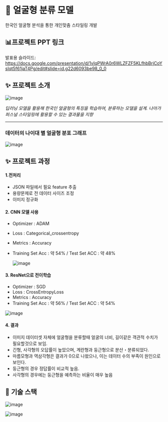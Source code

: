 # 🎯 얼굴형 분류 모델
한국인 얼굴형 분석을 통한 개인맞춤 스타일링 개발

## 📊프로젝트 PPT 링크
발표용 슬라이드: https://docs.google.com/presentation/d/1vIqPWrA0r6WLZFZF5KLfhbBrjCoYsIqt5f61jaT4Pg/edit#slide=id.g22d6093be98_0_0

## ✨ 프로젝트 소개
![image](https://user-images.githubusercontent.com/119157378/231558640-67dd5bff-2836-4eb2-906d-754a59a6270c.png)


 *딥러닝 모델을 활용해 한국인 얼굴형의 특징을 학습하여, 분류하는 모델을 설계. 나아가 퍼스널 스타일링에 활용할 수 있는 결과물을 지향*

-----------------------------------------------------------------------------------------------------------------------------
### 데이터의 나이대 별 얼굴형 분포 그래프 
![image](https://user-images.githubusercontent.com/119157378/231559788-c34c5eb8-7c36-41c2-ad19-23bf428190c1.png)




## ✨ 프로젝트 과정
#### **1.전처리**

  - JSON 파일에서 필요 feature 추출
  - 용량문제로 전 데이터 사이즈 조정
  - 이미지 정규화

#### **2. CNN 모델 사용**
  
  - Optimizer : ADAM
  - Loss : Categorical_crossentropy
  - Metrics : Accuracy 
  - Training Set Acc : 약 54%   /  Test Set ACC : 약 48% 
    
    
    ![image](https://user-images.githubusercontent.com/119157378/231561368-6b460ea3-6274-4145-aba7-cee44089d4f2.png)



#### **3. ResNet으로 전이학습**

  - Optimizer : SGD
  - Loss : CrossEntropyLoss
  - Metrics : Accuracy 
  - Training Set Acc : 약 56%   /  Test Set ACC : 약 54% 

![image](https://user-images.githubusercontent.com/119157378/231562576-c1df4526-63a2-4680-a11d-9aca790003b6.png)

#### **4. 결과**

  - 이미지 데이터셋 자체에 얼굴형을 분류할때 얼굴의 너비, 길이같은 객관적 수치가 필요할것으로 보임.
  - 긴형, 사각형의 오답률이 높았으며, 계란형과 둥근형으로 분산・분류되었다. 
  - 마름모형과 역삼각형은 결과가 0으로 나왔으나, 이는 데이터 수의 부족이 원인으로 보인다.
  - 둥근형의 경우 정답률이 비교적 높음.
  - 사각형의 경우에는 둥근형을 예측하는 비율이 매우 높음



## 📜 기술 스택
![image](https://user-images.githubusercontent.com/119157378/231568042-ec93f76d-50be-406c-a16e-b5136861e018.png)

![image](https://user-images.githubusercontent.com/119157378/231568094-ee5d7da4-700b-43f6-83d9-80a43af21c5b.png)
